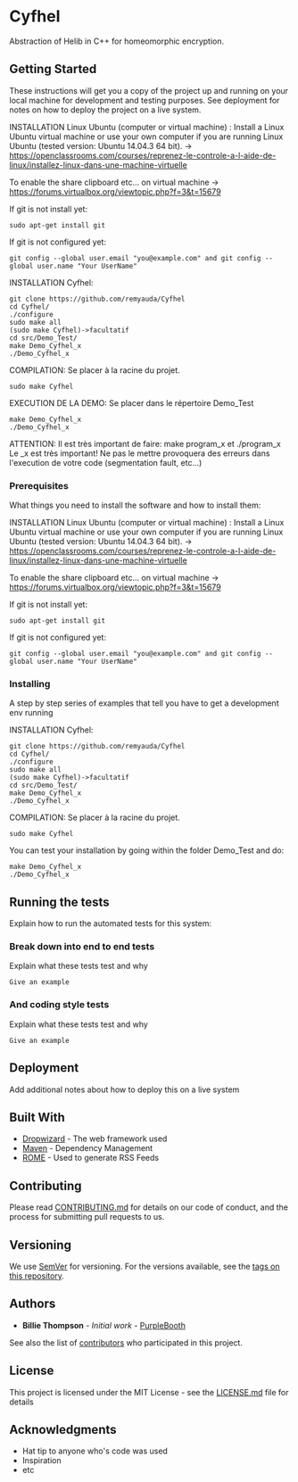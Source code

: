# Cyfhel

Abstraction of Helib in C++ for homeomorphic encryption.

## Getting Started

These instructions will get you a copy of the project up and running on your local machine for development and testing purposes. See deployment for notes on how to deploy the project on a live system.

INSTALLATION Linux Ubuntu (computer or virtual machine) :
Install a Linux Ubuntu virtual machine or use your own computer if you are running Linux Ubuntu (tested version: Ubuntu 14.04.3 64 bit). -> https://openclassrooms.com/courses/reprenez-le-controle-a-l-aide-de-linux/installez-linux-dans-une-machine-virtuelle

To enable the share clipboard etc... on virtual machine -> https://forums.virtualbox.org/viewtopic.php?f=3&t=15679

If git is not install yet:
```
sudo apt-get install git
```

If git is not configured yet:
```
git config --global user.email "you@example.com" and git config --global user.name "Your UserName"
```

INSTALLATION Cyfhel:
```
git clone https://github.com/remyauda/Cyfhel
cd Cyfhel/
./configure
sudo make all
(sudo make Cyfhel)->facultatif
cd src/Demo_Test/
make Demo_Cyfhel_x
./Demo_Cyfhel_x
```

COMPILATION:
Se placer à la racine du projet.
```
sudo make Cyfhel
```

EXECUTION DE LA DEMO:
Se placer dans le répertoire Demo_Test
```
make Demo_Cyfhel_x
./Demo_Cyfhel_x
```

ATTENTION: 
Il est très important de faire:
make program_x et ./program_x
Le _x est très important!
Ne pas le mettre provoquera des erreurs dans l'execution de votre code (segmentation fault, etc...)

### Prerequisites

What things you need to install the software and how to install them:

INSTALLATION Linux Ubuntu (computer or virtual machine) :
Install a Linux Ubuntu virtual machine or use your own computer if you are running Linux Ubuntu (tested version: Ubuntu 14.04.3 64 bit). -> https://openclassrooms.com/courses/reprenez-le-controle-a-l-aide-de-linux/installez-linux-dans-une-machine-virtuelle

To enable the share clipboard etc... on virtual machine -> https://forums.virtualbox.org/viewtopic.php?f=3&t=15679

If git is not install yet:
```
sudo apt-get install git
```

If git is not configured yet:
```
git config --global user.email "you@example.com" and git config --global user.name "Your UserName"
```

### Installing

A step by step series of examples that tell you have to get a development env running

INSTALLATION Cyfhel:
```
git clone https://github.com/remyauda/Cyfhel
cd Cyfhel/
./configure
sudo make all
(sudo make Cyfhel)->facultatif
cd src/Demo_Test/
make Demo_Cyfhel_x
./Demo_Cyfhel_x
```

COMPILATION:
Se placer à la racine du projet.
```
sudo make Cyfhel
```

You can test your installation by going within the folder Demo_Test and do:
```
make Demo_Cyfhel_x
./Demo_Cyfhel_x
```
## Running the tests

Explain how to run the automated tests for this system:



### Break down into end to end tests

Explain what these tests test and why

```
Give an example
```

### And coding style tests

Explain what these tests test and why

```
Give an example
```

## Deployment

Add additional notes about how to deploy this on a live system

## Built With

* [Dropwizard](http://www.dropwizard.io/1.0.2/docs/) - The web framework used
* [Maven](https://maven.apache.org/) - Dependency Management
* [ROME](https://rometools.github.io/rome/) - Used to generate RSS Feeds

## Contributing

Please read [CONTRIBUTING.md](https://gist.github.com/PurpleBooth/b24679402957c63ec426) for details on our code of conduct, and the process for submitting pull requests to us.

## Versioning

We use [SemVer](http://semver.org/) for versioning. For the versions available, see the [tags on this repository](https://github.com/your/project/tags). 

## Authors

* **Billie Thompson** - *Initial work* - [PurpleBooth](https://github.com/PurpleBooth)

See also the list of [contributors](https://github.com/your/project/contributors) who participated in this project.

## License

This project is licensed under the MIT License - see the [LICENSE.md](LICENSE.md) file for details

## Acknowledgments

* Hat tip to anyone who's code was used
* Inspiration
* etc
